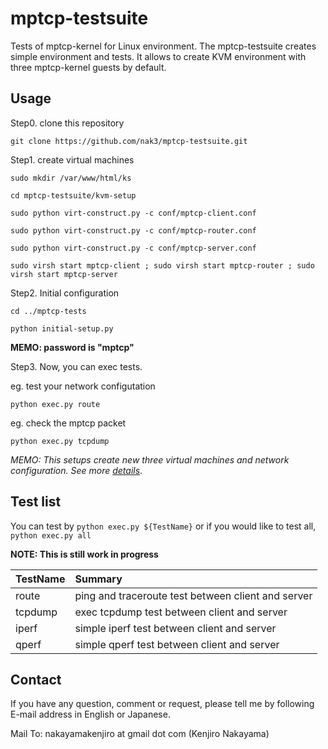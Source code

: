 mptcp-testsuite
===============

Tests of mptcp-kernel for Linux environment. The mptcp-testsuite creates simple environment and tests. It allows to create KVM environment with three mptcp-kernel guests by default.


Usage
--------

Step0. clone this repository

`git clone https://github.com/nak3/mptcp-testsuite.git`

Step1. create virtual machines

`sudo mkdir /var/www/html/ks`

`cd mptcp-testsuite/kvm-setup`

`sudo python virt-construct.py -c conf/mptcp-client.conf`

`sudo python virt-construct.py -c conf/mptcp-router.conf`

`sudo python virt-construct.py -c conf/mptcp-server.conf`

`sudo virsh start mptcp-client ; sudo virsh start mptcp-router ; sudo virsh start mptcp-server`

Step2. Initial configuration

`cd ../mptcp-tests`

`python initial-setup.py`

__MEMO: password is "mptcp"__

Step3. Now, you can exec tests.

eg. test your network configutation

`python exec.py route`

eg. check the mptcp packet

`python exec.py tcpdump`

_MEMO: This setups create new three virtual machines and network configuration. See more [details](https://github.com/nak3/mptcp-testsuite/blob/master/kvm-setup/README.md)_.


Test list
---------

You can test by `python exec.py ${TestName}` or if you would like to test all, `python exec.py all`

__NOTE: This is still work in progress__

| TestName   | Summary                                            |
|:-----------|:---------------------------------------------------|
| route      | ping and traceroute test between client and server |
| tcpdump    | exec tcpdump test between client and server        |
| iperf      | simple iperf test between client and server        |
| qperf      | simple qperf test between client and server        |


Contact
---------

If you have any question, comment or request, please tell me by following E-mail address in English or Japanese.

Mail To: nakayamakenjiro at gmail dot com (Kenjiro Nakayama)
